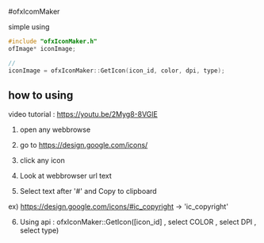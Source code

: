 #ofxIcomMaker

simple using
```c++
#include "ofxIconMaker.h"
ofImage* iconImage;

//
iconImage = ofxIconMaker::GetIcon(icon_id, color, dpi, type);
```

## how to using

video tutorial : https://youtu.be/2Myg8-8VGlE

1) open any webbrowse

2) go to https://design.google.com/icons/

3) click any icon

4) Look at webbrowser url text

5) Select text after '#' and Copy to clipboard

  ex) https://design.google.com/icons/#ic_copyright -> 'ic_copyright'
  
6) Using api : ofxIconMaker::GetIcon([icon_id] , select COLOR , select DPI , select type)




